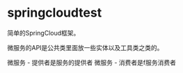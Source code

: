 # springcloudtest
简单的SpringCloud框架。

微服务的API是公共类里面放一些实体以及工具类之类的。

微服务 - 提供者是服务的提供者
微服务 - 消费者是f服务消费者
